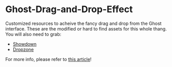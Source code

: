 Ghost-Drag-and-Drop-Effect
==========================

Customized resources to acheive the fancy drag and drop from the Ghost interface. These are the modified or hard to find assets for this whole thang. You will also need to grab:

* [Showdown](https://github.com/coreyti/showdown "Showdown")
* [Dropzone](http://www.dropzonejs.com "Dropzone")

For more info, please refer to [this article](http://chrisjdavis.org/getting-that-ghost-drag-and-drop-effect "Getting that Ghost Drag and Drop effect")!
